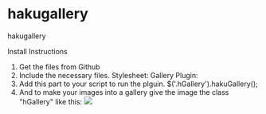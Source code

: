 # hakugallery
hakugallery

Install Instructions

1. Get the files from Github
2. Include the necessary files.
Stylesheet:<link rel="stylesheet/less" type="text/css" href="path/hakuGallery.css">
Gallery Plugin:<script src="path/hakuGallery.js"></script>
3. Add this part to your script to run the plguin.
	$('.hGallery').hakuGallery();
4. And to make your images into a gallery give the image the class "hGallery" like this: <img class="hGallery" src="img/1.jpg">
